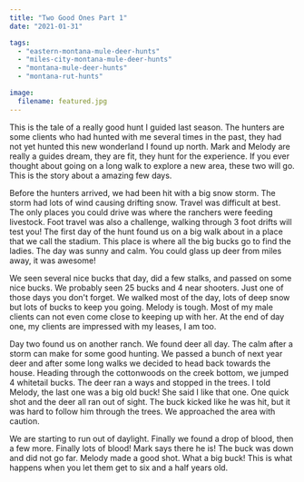 ```yaml
---
title: "Two Good Ones Part 1"
date: "2021-01-31"

tags:
  - "eastern-montana-mule-deer-hunts"
  - "miles-city-montana-mule-deer-hunts"
  - "montana-mule-deer-hunts"
  - "montana-rut-hunts"

image:
  filename: featured.jpg
---
```


This is the tale of a really good hunt I guided last season. The hunters are some clients who had hunted with me several times in the past, they had not yet hunted this new wonderland I found up north. Mark and Melody are really a guides dream, they are fit, they hunt for the experience. If you ever thought about going on a long walk to explore a new area, these two will go. This is the story about a amazing few days.

Before the hunters arrived, we had been hit with a big snow storm. The storm had lots of wind causing drifting snow. Travel was difficult at best. The only places you could drive was where the ranchers were feeding livestock. Foot travel was also a challenge, walking through 3 foot drifts will test you! The first day of the hunt found us on a big walk about in a place that we call the stadium. This place is where all the big bucks go to find the ladies. The day was sunny and calm. You could glass up deer from miles away, it was awesome!

We seen several nice bucks that day, did a few stalks, and passed on some nice bucks. We probably seen 25 bucks and 4 near shooters. Just one of those days you don't forget. We walked most of the day, lots of deep snow but lots of bucks to keep you going. Melody is tough. Most of my male clients can not even come close to keeping up with her. At the end of day one, my clients are impressed with my leases, I am too.

Day two found us on another ranch. We found deer all day. The calm after a storm can make for some good hunting. We passed a bunch of next year deer and after some long walks we decided to head back towards the house. Heading through the cottonwoods on the creek bottom, we jumped 4 whitetail bucks. The deer ran a ways and stopped in the trees. I told Melody, the last one was a big old buck! She said I like that one. One quick shot and the deer all ran out of sight. The buck kicked like he was hit, but it was hard to follow him through the trees. We approached the area with caution.

We are starting to run out of daylight. Finally we found a drop of blood, then a few more. Finally lots of blood! Mark says there he is! The buck was down and did not go far. Melody made a good shot. What a big buck! This is what happens when you let them get to six and a half years old.
